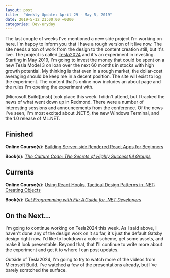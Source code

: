 ```yaml
---
layout: post
title:  "Weekly Update: April 29 - May 5, 2019"
date: 2019-5-12 21:00:00 +0000
categories: Dev-eryday
---
```


The last couple of weeks I've mentioned a new side project I'm working on here. I'm happy to inform you that I have a rough version of it live now. The site needs a ton of work from the design to the content creation still, but it's live. The project is called [Tesla2024][tes] and it's an experiment in investing. Starting in May 2019, I'm going to invest the money that could be spent on a new Tesla Model 3 on loan over the next 60 months in stocks with high growth potential. My thinking is that even in a rough market, the dollar-cost averaging should be keep me in a decent position. The site will exist to log the experiment. The content that's online now includes an about page and the rules I'm opening the experiment with.

[Microsoft Build][msb] took place this week. I didn't attend, but I tracked the news of what went down up in Redmond. There were a number of interesting sessions and announcements from the conference. Of the news I've seen, I'm most excited about .NET 5, the new Windows Terminal, and the 1.0 release of ML.NET.

## Finished

**Online Course(s):** [Building Server-side Rendered React Apps for Beginners][bsr]

**Book(s):** *[The Culture Code: The Secrets of Highly Successful Groups][tcc]*

## Currents

**Online Course(s):** [Using React Hooks][urh], [Tactical Design Patterns in .NET: Creating Objects][tdp]

**Book(s):** *[Get Programming with F#: A Guide for .NET Developers][fs]*

## On the Next...

I'm going to continue working on Tesla2024 this week. As I said above, I haven't done any of the design work on it so far, it's just the default Gatsby design right now. I'd like to lockdown a color scheme, get some assets, and make it look presentable. Beyond that, that I'll continue to write more about the experiment and get it to where I can post updates.

Outside of Tesla2024, I'm going to try to watch more of the videos from Microsoft Build. I've watched a few of the presentations already, but I've barely scratched the surface.

[core]: https://app.pluralsight.com/library/courses/understanding-aspdotnet-core-2x/table-of-contents
[po]: https://www.amazon.com/dp/B005TKC2CA
[doc]: https://app.pluralsight.com/library/courses/aspdotnet-core-api-openapi-swagger/table-of-contents
[pop]: https://www.amazon.com/Programming-Purpose-Essays-Software-Design/dp/0137213743/
[di]: https://app.pluralsight.com/library/courses/aspdotnet-core-dependency-injection/table-of-contents
[fs]: https://www.amazon.com/Get-Programming-guide-NET-developers/dp/1617293997/
[depn]: https://app.pluralsight.com/library/courses/using-dependency-injection-on-ramp/table-of-contents
[dip]: https://www.amazon.com/Dependency-Injection-Principles-Practices-Patterns/dp/161729473X/
[api]: https://app.pluralsight.com/library/courses/aspnet-web-api-building/table-of-contents
[dim]: https://www.manning.com/books/dependency-injection-principles-practices-patterns
[cid]: https://www.manning.com/books/c-sharp-in-depth-fourth-edition
[sol]: https://app.pluralsight.com/library/courses/csharp-solid-principles/table-of-contents
[fyw]: https://www.amazon.com/Find-Your-Why-Practical-Discovering/dp/0143111728/
[atdt]: https://thoughtcatalog.com/ryan-holiday/2014/09/alive-time-vs-dead-time/
[rf]: https://app.pluralsight.com/library/courses/resharper-fundamentals/table-of-contents
[sj]: https://www.amazon.com/Steve-Jobs-Walter-Isaacson/dp/1451648537
[dock]: https://app.pluralsight.com/library/courses/docker-images-containers-aspdotnet-core/table-of-contents
[tdc]: https://www.amazon.com/Trillion-Dollar-Coach-Leadership-Playbook-ebook/dp/B076ZHG3H3/
[iis]: https://app.pluralsight.com/library/courses/creating-configuring-new-websites-iis/table-of-contents
[urh]: https://app.pluralsight.com/library/courses/using-react-hooks/table-of-contents
[tcc]: https://www.amazon.com/Culture-Code-Secrets-Highly-Successful-ebook/dp/B01MSY1Y6Z/
[bsr]: https://app.pluralsight.com/library/courses/building-server-side-rendered-react-apps-beginners/table-of-contents
[tdp]: https://app.pluralsight.com/library/courses/tactical-design-patternsdot-net/table-of-contents
[tes]: https://tesla2024.com